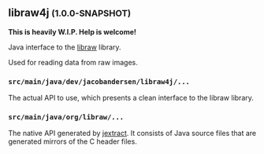 ## libraw4j <small>(1.0.0-SNAPSHOT)</small>
**This is heavily W.I.P. Help is welcome!**

Java interface to the [libraw](https://www.libraw.org) library.

Used for reading data from raw images.

### `src/main/java/dev/jacobandersen/libraw4j/...`
The actual API to use, which presents a clean interface to the libraw library.

### `src/main/java/org/libraw/...`
The native API generated by [jextract](https://inside.java/2020/10/06/jextract/). It consists of Java source files
that are generated mirrors of the C header files.